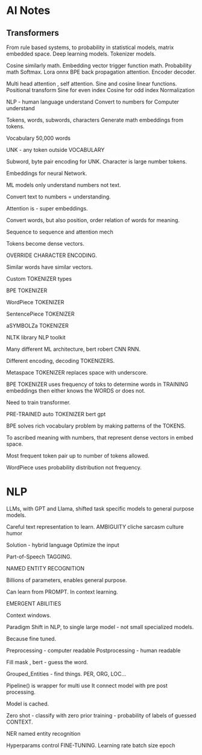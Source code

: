# AI Notes

## Transformers

From rule based systems, to probability in statistical models, matrix embedded space. Deep learning models. Tokenizer models.

Cosine similarly math. Embedding vector trigger function math. Probability math 
Softmax. Lora onnx BPE back propagation attention. Encoder decoder. 

Multi head attention , self attention.
Sine and cosine linear functions.
Positional transform
Sine for even index
Cosine for odd index
Normalization 

NLP - human language understand 
Convert to numbers for
Computer understand 

Tokens, words, subwords, characters 
Generate math embeddings from tokens.

Vocabulary 50,000 words 

UNK - any token outside VOCABULARY 

Subword, byte pair encoding for UNK.
Character is large number tokens.

Embeddings for neural Network.

ML models only understand numbers not text.

Convert text to numbers = understanding.

Attention is - super embeddings.

Convert words, but also position, order relation of words for meaning.

Sequence to sequence and attention mech

Tokens become dense vectors.

OVERRIDE CHARACTER ENCODING.

Similar words have similar vectors.

Custom TOKENIZER types

BPE TOKENIZER 

WordPiece TOKENIZER 

SentencePiece TOKENIZER 

aSYMBOLZa TOKENIZER 

NLTK library NLP toolkit 

Many different ML architecture, bert robert CNN RNN.

Different encoding, decoding TOKENIZERS.

Metaspace TOKENIZER replaces space with underscore.

BPE TOKENIZER uses frequency of toks to determine words in TRAINING embeddings then either knows the WORDS or does not.

Need to train transformer.

PRE-TRAINED auto TOKENIZER bert gpt

BPE solves rich vocabulary problem by making patterns of the TOKENS. 

To ascribed meaning with numbers, that represent dense vectors in embed space.

Most frequent token pair up to number of tokens allowed.

WordPiece uses probability distribution not frequency.

# NLP

LLMs, with GPT and Llama, shifted task specific models to general purpose models.

Careful text representation to learn.
AMBIGUITY cliche sarcasm culture humor

Solution - hybrid language 
Optimize the input

Part-of-Speech TAGGING.

NAMED ENTITY RECOGNITION 

Billions of parameters, enables general purpose. 

Can learn from PROMPT.
In context learning.

EMERGENT ABILITIES 

Context windows.

Paradigm Shift in NLP, to single large model - not small specialized models.

Because fine tuned.

Preprocessing - computer readable 
Postprocessing - human readable

Fill mask , bert - guess the word.

Grouped_Entities - find things.
PER, ORG, LOC...

Pipeline() is wrapper for multi use 
It connect model with pre post processing.

Model is cached.

Zero shot - classify with zero prior training - probability of labels of guessed CONTEXT.

NER named entity recognition 

Hyperparams control FINE-TUNING.
Learning rate batch size epoch 



